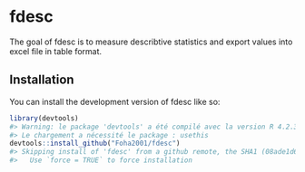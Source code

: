 
<!-- README.md is generated from README.Rmd. Please edit that file -->

# fdesc

<!-- badges: start -->
<!-- badges: end -->

The goal of fdesc is to measure describtive statistics and export values
into excel file in table format.

## Installation

You can install the development version of fdesc like so:

``` r
library(devtools)
#> Warning: le package 'devtools' a été compilé avec la version R 4.2.3
#> Le chargement a nécessité le package : usethis
devtools::install_github("Foha2001/fdesc")
#> Skipping install of 'fdesc' from a github remote, the SHA1 (08ade1d6) has not changed since last install.
#>   Use `force = TRUE` to force installation
```
